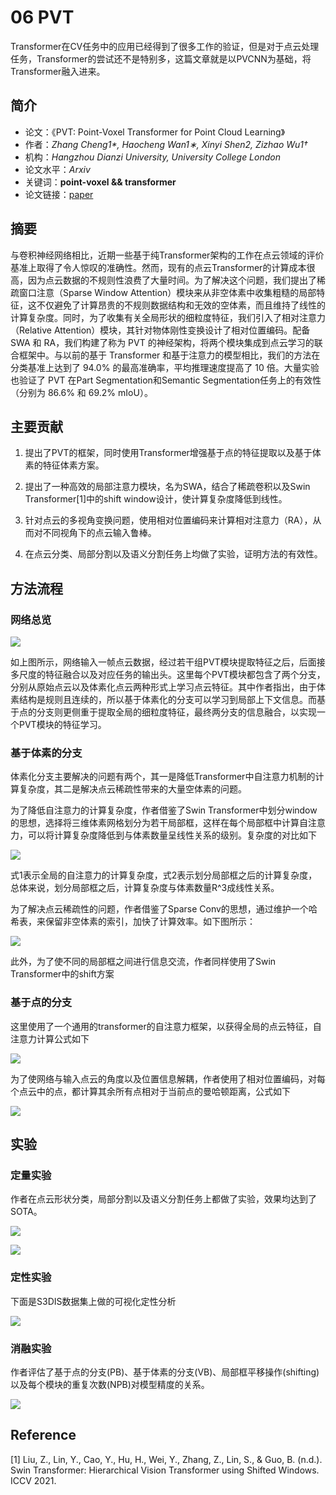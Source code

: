 # 06 PVT


Transformer在CV任务中的应用已经得到了很多工作的验证，但是对于点云处理任务，Transformer的尝试还不是特别多，这篇文章就是以PVCNN为基础，将Transformer融入进来。

<!--more-->

## 简介

-   论文：《PVT: Point-Voxel Transformer for Point Cloud Learning》
-   作者：_Zhang Cheng1*, Haocheng Wan1∗, Xinyi Shen2, Zizhao Wu1†_
-   机构：_Hangzhou Dianzi University, University College London_
-   论文水平：_Arxiv_
-   关键词：**point-voxel && transformer**
-   论文链接：[paper](https://arxiv.org/abs/2108.06076) 

## 摘要

与卷积神经网络相比，近期一些基于纯Transformer架构的工作在点云领域的评价基准上取得了令人惊叹的准确性。然而，现有的点云Transformer的计算成本很高，因为点云数据的不规则性浪费了大量时间。为了解决这个问题，我们提出了稀疏窗口注意（Sparse Window Attention）模块来从非空体素中收集粗糙的局部特征，这不仅避免了计算昂贵的不规则数据结构和无效的空体素，而且维持了线性的计算复杂度。同时，为了收集有关全局形状的细粒度特征，我们引入了相对注意力（Relative Attention）模块，其针对物体刚性变换设计了相对位置编码。配备 SWA 和 RA，我们构建了称为 PVT 的神经架构，将两个模块集成到点云学习的联合框架中。与以前的基于 Transformer 和基于注意力的模型相比，我们的方法在分类基准上达到了 94.0% 的最高准确率，平均推理速度提高了 10 倍。大量实验也验证了 PVT 在Part Segmentation和Semantic Segmentation任务上的有效性（分别为 86.6% 和 69.2% mIoU）。

## 主要贡献

1.  提出了PVT的框架，同时使用Transformer增强基于点的特征提取以及基于体素的特征体素方案。
    
2.  提出了一种高效的局部注意力模块，名为SWA，结合了稀疏卷积以及Swin Transformer[1]中的shift window设计，使计算复杂度降低到线性。
    
3.  针对点云的多视角变换问题，使用相对位置编码来计算相对注意力（RA），从而对不同视角下的点云输入鲁棒。
    
4.  在点云分类、局部分割以及语义分割任务上均做了实验，证明方法的有效性。

## 方法流程

### 网络总览


![](https://pictures-1309138036.cos.ap-nanjing.myqcloud.com/img/20220323195226.png)

如上图所示，网络输入一帧点云数据，经过若干组PVT模块提取特征之后，后面接多尺度的特征融合以及对应任务的输出头。这里每个PVT模块都包含了两个分支，分别从原始点云以及体素化点云两种形式上学习点云特征。其中作者指出，由于体素结构是规则且连续的，所以基于体素化的分支可以学习到局部上下文信息。而基于点的分支则更侧重于提取全局的细粒度特征，最终两分支的信息融合，以实现一个PVT模块的特征学习。

### 基于体素的分支

体素化分支主要解决的问题有两个，其一是降低Transformer中自注意力机制的计算复杂度，其二是解决点云稀疏性带来的大量空体素的问题。  

为了降低自注意力的计算复杂度，作者借鉴了Swin Transformer中划分window的思想，选择将三维体素网格划分为若干局部框，这样在每个局部框中计算自注意力，可以将计算复杂度降低到与体素数量呈线性关系的级别。复杂度的对比如下

![](https://pictures-1309138036.cos.ap-nanjing.myqcloud.com/img/20220323195416.png)

式1表示全局的自注意力的计算复杂度，式2表示划分局部框之后的计算复杂度，总体来说，划分局部框之后，计算复杂度与体素数量R^3成线性关系。

为了解决点云稀疏性的问题，作者借鉴了Sparse Conv的思想，通过维护一个哈希表，来保留非空体素的索引，加快了计算效率。如下图所示：

![](https://pictures-1309138036.cos.ap-nanjing.myqcloud.com/img/20220323195431.png)

此外，为了使不同的局部框之间进行信息交流，作者同样使用了Swin Transformer中的shift方案

### 基于点的分支

这里使用了一个通用的transformer的自注意力框架，以获得全局的点云特征，自注意力计算公式如下

![](https://pictures-1309138036.cos.ap-nanjing.myqcloud.com/img/20220323195537.png)

为了使网络与输入点云的角度以及位置信息解耦，作者使用了相对位置编码，对每个点云中的点，都计算其余所有点相对于当前点的曼哈顿距离，公式如下

![](https://pictures-1309138036.cos.ap-nanjing.myqcloud.com/img/20220323195600.png)

## 实验

### 定量实验

作者在点云形状分类，局部分割以及语义分割任务上都做了实验，效果均达到了SOTA。

![](https://pictures-1309138036.cos.ap-nanjing.myqcloud.com/img/20220323195647.png)

![](https://pictures-1309138036.cos.ap-nanjing.myqcloud.com/img/20220323195737.png)

### 定性实验

下面是S3DIS数据集上做的可视化定性分析

![](https://pictures-1309138036.cos.ap-nanjing.myqcloud.com/img/20220323195809.png)

### 消融实验

作者评估了基于点的分支(PB)、基于体素的分支(VB)、局部框平移操作(shifting)以及每个模块的重复次数(NPB)对模型精度的关系。

![](https://pictures-1309138036.cos.ap-nanjing.myqcloud.com/img/20220323195852.png)

## Reference

[1] Liu, Z., Lin, Y., Cao, Y., Hu, H., Wei, Y., Zhang, Z., Lin, S., & Guo, B. (n.d.). Swin Transformer: Hierarchical Vision Transformer using Shifted Windows. ICCV 2021.
